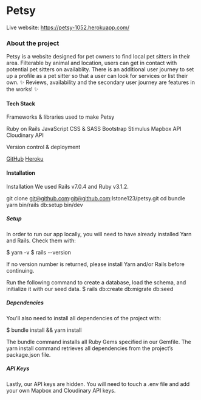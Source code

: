 # Petsy

Live website: https://petsy-1052.herokuapp.com/

### About the project

Petsy is a website designed for pet owners to find local pet sitters in their area. 
Filterable by animal and location, users can get in contact with potential pet sitters on availablity.
There is an additional user journey to set up a profile as a pet sitter so that a user can look for services or list their own. 
✨ Reviews, availability and the secondary user journey are features in the works! ✨

#### Tech Stack
Frameworks & libraries used to make Petsy

Ruby on Rails
JavaScript
CSS & SASS
Bootstrap
Stimulus
Mapbox API
Cloudinary API

Version control & deployment

[GitHub](https://github.com/lstone123/petsy)
[Heroku](https://petsy-1052.herokuapp.com/)

#### Installation
Installation
We used Rails v7.0.4 and Ruby v3.1.2.

git clone git@github.com:git@github.com:lstone123/petsy.git
cd 
bundle
yarn
bin/rails db:setup
bin/dev

##### Setup
In order to run our app locally, you will need to have already installed Yarn and Rails. Check them with:

$ yarn -v
$ rails --version

If no version number is returned, please install Yarn and/or Rails before continuing.

Run the following command to create a database, load the schema, and initialize it with our seed data.
$ rails db:create db:migrate db:seed

##### Dependencies
You'll also need to install all dependencies of the project with:

$ bundle install && yarn install

The bundle command installs all Ruby Gems specified in our Gemfile. The yarn install command retrieves all dependencies from the project’s package.json file.

##### API Keys
Lastly, our API keys are hidden. You will need to touch a .env file and add your own Mapbox and Cloudinary API keys.






